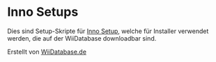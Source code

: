 Inno Setups==================Dies sind Setup-Skripte für [Inno Setup](http://www.jrsoftware.org/isinfo.php), welche für Installer verwendet werden, die auf der WiiDatabase downloadbar sind.Erstellt von [WiiDatabase.de](https://wiidatabase.de)